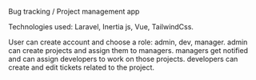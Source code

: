 Bug tracking / Project management app

Technologies used: Laravel, Inertia js, Vue, TailwindCss.

User can create account and choose a role: admin, dev, manager.
admin can create projects and assign them to managers. 
managers get notified and can assign developers to work on those projects. 
developers can create and edit tickets related to the project. 

